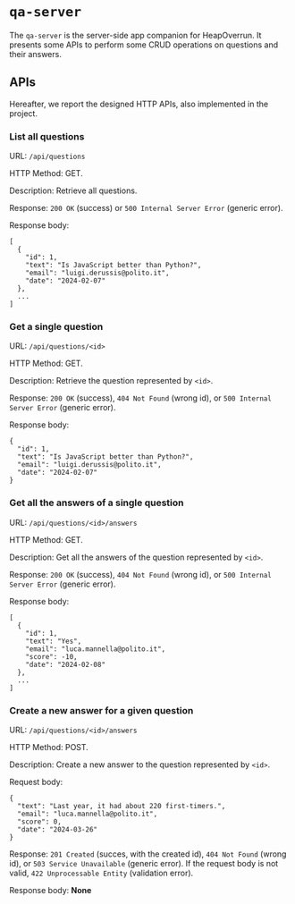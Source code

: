 # `qa-server`

The `qa-server` is the server-side app companion for HeapOverrun. It presents some APIs to perform some CRUD operations on questions and their answers.

## APIs
Hereafter, we report the designed HTTP APIs, also implemented in the project.

### __List all questions__

URL: `/api/questions`

HTTP Method: GET.

Description: Retrieve all questions.

Response: `200 OK` (success) or `500 Internal Server Error` (generic error).

Response body:
```
[
  {
    "id": 1,
    "text": "Is JavaScript better than Python?",
    "email": "luigi.derussis@polito.it",
    "date": "2024-02-07"
  },
  ...
]
```

### __Get a single question__

URL: `/api/questions/<id>`

HTTP Method: GET.

Description: Retrieve the question represented by `<id>`.

Response: `200 OK` (success), `404 Not Found` (wrong id), or `500 Internal Server Error` (generic error).

Response body:
```
{
  "id": 1,
  "text": "Is JavaScript better than Python?",
  "email": "luigi.derussis@polito.it",
  "date": "2024-02-07"
} 
```

### __Get all the answers of a single question__

URL: `/api/questions/<id>/answers`

HTTP Method: GET.

Description: Get all the answers of the question represented by `<id>`.

Response: `200 OK` (success), `404 Not Found` (wrong id), or `500 Internal Server Error` (generic error).

Response body:
```
[
  {
    "id": 1,
    "text": "Yes",
    "email": "luca.mannella@polito.it",
    "score": -10,
    "date": "2024-02-08"
  },
  ...
]
```

### __Create a new answer for a given question__

URL: `/api/questions/<id>/answers`

HTTP Method: POST.

Description: Create a new answer to the question represented by `<id>`.

Request body:
```
{
  "text": "Last year, it had about 220 first-timers.",
  "email": "luca.mannella@polito.it",
  "score": 0,
  "date": "2024-03-26"
}
```

Response: `201 Created` (succes, with the created id), `404 Not Found` (wrong id), or `503 Service Unavailable` (generic error). If the request body is not valid, `422 Unprocessable Entity` (validation error).

Response body: __None__